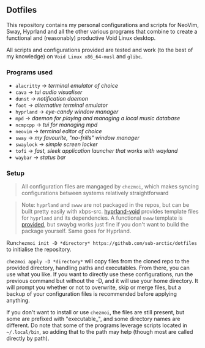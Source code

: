 ## Dotfiles
This repository contains my personal configurations and scripts for NeoVim, Sway, Hyprland and all the other various programs that combine to create a functional and (reasonably) productive Void Linux desktop.

All scripts and configurations provided are tested and work (to the best of my knowledge) on `Void Linux x86_64-musl` and `glibc`. 

### Programs used
- `alacritty` → *terminal emulator of choice*
- `cava` → *tui audio visualiser*
- `dunst` → *notification daemon*
- `foot` → *alternative terminal emulator*
- `hyprland` → *eye-candy window manager*
- `mpd` → *daemon for playing and managing a local music database*
- `ncmpcpp` → *tui for managing mpd*
- `neovim` → *terminal editor of choice*
- `sway` → *my favourite, "no-frills" window manager*
- `swaylock` → *simple screen locker*
- `tofi` → *fast, sleek application launcher that works with wayland*
- `waybar` → *status bar*

### Setup
> All configuration files are mangaged by `chezmoi`, which makes syncing configurations between systems relatively straightforward


> Note: `hyprland` and `swww` are not packaged in the repos, but can be built pretty easily with xbps-src. [hyprland-void](https://github.com/Makrennel/hyprland-void) provides template files for `hyprland` and its dependencies. A functional `swww` template is [provided](https://github.com/sub-arctic/dotfiles/blob/main/srcpkgs/swww/template), but swaybg works just fine if you don't want to build the package yourself. Same goes for Hyprland.

Run```chezmoi init -D *directory* https://github.com/sub-arctic/dotfiles``` to initialise the repository.

```chezmoi apply -D *directory*``` will copy files from the cloned repo to the provided directory, handling paths and executables. From there, you can use what you like. If you want to directly use these configurations, run the previous command but without the -D, and it will use your home directory. It will prompt you whether or not to overwrite, skip or merge files, but a backup of your configuration files is recommended before applying anything.

If you don't want to install or use `chezmoi`, the files are still present, but some are prefixed with "executable_", and some directory names are different. Do note that some of the programs leverage scripts located in `~/.local/bin`, so adding that to the path may help (though most are called directly by path).


